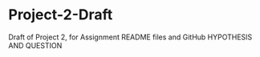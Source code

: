 # Project-2-Draft
Draft of Project 2, for Assignment README files and GitHub
HYPOTHESIS AND QUESTION
